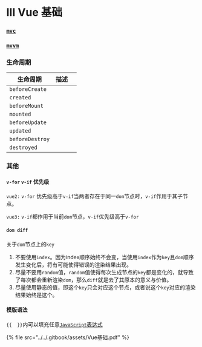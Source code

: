 # III Vue 基础

### [`mvc`](../../notes/concept/mvc-and-mvvm.md#mvc)&#x20;

### [`mvvm`](../../notes/concept/mvc-and-mvvm.md#mvvm)

### 生命周期



| 生命周期            | 描述 |   |
| --------------- | -- | - |
| `beforeCreate`  |    |   |
| `created`       |    |   |
| `beforeMount`   |    |   |
| `mounted`       |    |   |
| `beforeUpdate`  |    |   |
| `updated`       |    |   |
| `beforeDestroy` |    |   |
| `destroyed`     |    |   |

### 其他

#### `v-for`  `v-if` 优先级

`vue2:` `v-for` 优先级高于`v-if`当两者存在于同一`dom`节点时，`v-if`作用于其子节点。

`vue3:` `v-if`都作用于当前`dom`节点，`v-if`优先级高于`v-for`

#### `dom diff`

关于`dom`节点上的`key`

1. 不要使用`index`。因为index顺序始终不会变，当使用`index`作为`key`且`dom`顺序发生变化后，将有可能使得错误的渲染结果出现。
2. 尽量不要用`random`值，`random`值使得每次生成节点的`key`都是变化的，就导致了每次都会重新渲染`dom`，那么`diff`就是去了其原本的意义与价值。
3. 尽量使用静态的值，即这个`key`只会对应这个节点，或者说这个`key`对应的渲染结果始终是这个。

#### 模版语法

`{{  }}`内可以填充任意[`JavaScript`表达式](../../notes/javascript/javascript-biao-da-shi.md)



{% file src="../../.gitbook/assets/Vue基础.pdf" %}
